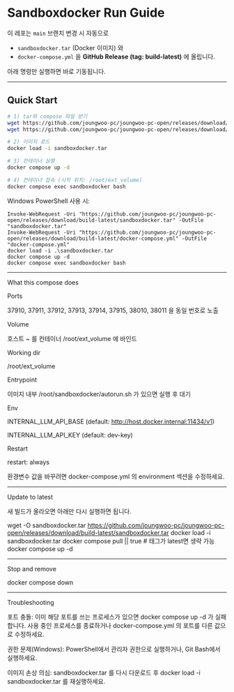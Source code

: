 # Sandboxdocker Run Guide

이 레포는 `main` 브랜치 변경 시 자동으로
- `sandboxdocker.tar` (Docker 이미지) 와
- `docker-compose.yml`
을 **GitHub Release (tag: build-latest)** 에 올립니다.

아래 명령만 실행하면 바로 기동됩니다.

---

## Quick Start

```bash
# 1) tar와 compose 파일 받기
wget https://github.com/joungwoo-pc/joungwoo-pc-open/releases/download/build-latest/sandboxdocker.tar
wget https://github.com/joungwoo-pc/joungwoo-pc-open/releases/download/build-latest/docker-compose.yml

# 2) 이미지 로드
docker load -i sandboxdocker.tar

# 3) 컨테이너 실행
docker compose up -d

# 4) 컨테이너 접속 (시작 위치: /root/ext_volume)
docker compose exec sandboxdocker bash

```

Windows PowerShell 사용 시:

```
Invoke-WebRequest -Uri "https://github.com/joungwoo-pc/joungwoo-pc-open/releases/download/build-latest/sandboxdocker.tar" -OutFile "sandboxdocker.tar"
Invoke-WebRequest -Uri "https://github.com/joungwoo-pc/joungwoo-pc-open/releases/download/build-latest/docker-compose.yml" -OutFile "docker-compose.yml"
docker load -i .\sandboxdocker.tar
docker compose up -d
docker compose exec sandboxdocker bash

```

---

What this compose does

Ports

37910, 37911, 37912, 37913, 37914, 37915, 38010, 38011 을 동일 번호로 노출


Volume

호스트 ~ 를 컨테이너 /root/ext_volume 에 바인드


Working dir

/root/ext_volume


Entrypoint

이미지 내부 /root/sandboxdocker/autorun.sh 가 있으면 실행 후 대기


Env

INTERNAL_LLM_API_BASE (default: http://host.docker.internal:11434/v1)

INTERNAL_LLM_API_KEY  (default: dev-key)


Restart

restart: always



환경변수 값을 바꾸려면 docker-compose.yml 의 environment 섹션을 수정하세요.


---

Update to latest

새 빌드가 올라오면 아래만 다시 실행하면 됩니다.

wget -O sandboxdocker.tar https://github.com/joungwoo-pc/joungwoo-pc-open/releases/download/build-latest/sandboxdocker.tar
docker load -i sandboxdocker.tar
docker compose pull || true   # 태그가 latest면 생략 가능
docker compose up -d


---

Stop and remove

docker compose down


---

Troubleshooting

포트 충돌: 이미 해당 포트를 쓰는 프로세스가 있으면 docker compose up -d 가 실패합니다. 사용 중인 프로세스를 종료하거나 docker-compose.yml 의 포트를 다른 값으로 수정하세요.

권한 문제(Windows): PowerShell에서 관리자 권한으로 실행하거나, Git Bash에서 실행하세요.

이미지 손상 의심: sandboxdocker.tar 를 다시 다운로드 후 docker load -i sandboxdocker.tar 를 재실행하세요.
